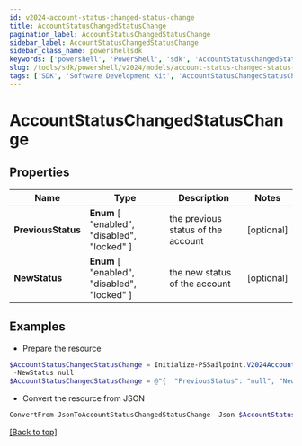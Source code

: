 ```yaml
---
id: v2024-account-status-changed-status-change
title: AccountStatusChangedStatusChange
pagination_label: AccountStatusChangedStatusChange
sidebar_label: AccountStatusChangedStatusChange
sidebar_class_name: powershellsdk
keywords: ['powershell', 'PowerShell', 'sdk', 'AccountStatusChangedStatusChange', 'V2024AccountStatusChangedStatusChange'] 
slug: /tools/sdk/powershell/v2024/models/account-status-changed-status-change
tags: ['SDK', 'Software Development Kit', 'AccountStatusChangedStatusChange', 'V2024AccountStatusChangedStatusChange']
---
```



# AccountStatusChangedStatusChange

## Properties

Name | Type | Description | Notes
------------ | ------------- | ------------- | -------------
**PreviousStatus** |  **Enum** [  "enabled",    "disabled",    "locked" ] | the previous status of the account | [optional] 
**NewStatus** |  **Enum** [  "enabled",    "disabled",    "locked" ] | the new status of the account | [optional] 

## Examples

- Prepare the resource
```powershell
$AccountStatusChangedStatusChange = Initialize-PSSailpoint.V2024AccountStatusChangedStatusChange  -PreviousStatus null `
 -NewStatus null
$AccountStatusChangedStatusChange = @"{  "PreviousStatus": "null", "NewStatus": "null" }"@
```

- Convert the resource from JSON
```powershell
ConvertFrom-JsonToAccountStatusChangedStatusChange -Json $AccountStatusChangedStatusChange
```


[[Back to top]](#) 

